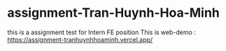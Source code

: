 # assignment-Tran-Huynh-Hoa-Minh
this is a assignment test for Intern FE position
This is web-demo :
https://assignment-tranhuynhhoaminh.vercel.app/
